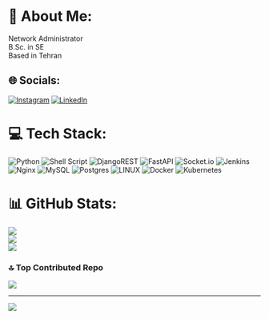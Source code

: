# 💫 About Me:
Network Administrator<br>B.Sc. in SE<br>Based in Tehran


## 🌐 Socials:
[![Instagram](https://img.shields.io/badge/Instagram-%23E4405F.svg?logo=Instagram&logoColor=white)](https://instagram.com/ehsani.tech) [![LinkedIn](https://img.shields.io/badge/LinkedIn-%230077B5.svg?logo=linkedin&logoColor=white)](https://linkedin.com/in/amirm-ehsani) 

# 💻 Tech Stack:
![Python](https://img.shields.io/badge/python-3670A0?style=flat&logo=python&logoColor=ffdd54) ![Shell Script](https://img.shields.io/badge/shell_script-%23121011.svg?style=flat&logo=gnu-bash&logoColor=white) ![DjangoREST](https://img.shields.io/badge/DJANGO-REST-ff1709?style=flat&logo=django&logoColor=white&color=ff1709&labelColor=gray) ![FastAPI](https://img.shields.io/badge/FastAPI-005571?style=flat&logo=fastapi) ![Socket.io](https://img.shields.io/badge/Socket.io-black?style=flat&logo=socket.io&badgeColor=010101) ![Jenkins](https://img.shields.io/badge/jenkins-%232C5263.svg?style=flat&logo=jenkins&logoColor=white) ![Nginx](https://img.shields.io/badge/nginx-%23009639.svg?style=flat&logo=nginx&logoColor=white) ![MySQL](https://img.shields.io/badge/mysql-%2300f.svg?style=flat&logo=mysql&logoColor=white) ![Postgres](https://img.shields.io/badge/postgres-%23316192.svg?style=flat&logo=postgresql&logoColor=white) ![LINUX](https://img.shields.io/badge/Linux-FCC624?style=flat&logo=linux&logoColor=black) ![Docker](https://img.shields.io/badge/docker-%230db7ed.svg?style=flat&logo=docker&logoColor=white) ![Kubernetes](https://img.shields.io/badge/kubernetes-%23326ce5.svg?style=flat&logo=kubernetes&logoColor=white)
# 📊 GitHub Stats:
![](https://github-readme-stats.vercel.app/api?username=amirehsani&theme=blue-green&hide_border=false&include_all_commits=true&count_private=true)<br/>
![](https://github-readme-streak-stats.herokuapp.com/?user=amirehsani&theme=blue-green&hide_border=false)<br/>
![](https://github-readme-stats.vercel.app/api/top-langs/?username=amirehsani&theme=blue-green&hide_border=false&include_all_commits=true&count_private=true&layout=compact)

### 🔝 Top Contributed Repo
![](https://github-contributor-stats.vercel.app/api?username=amirehsani&limit=5&theme=dark&combine_all_yearly_contributions=true)

---
[![](https://visitcount.itsvg.in/api?id=amirehsani&icon=1&color=10)](https://visitcount.itsvg.in)

<!-- Proudly created with GPRM ( https://gprm.itsvg.in ) -->
